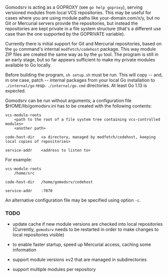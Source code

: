 Gomodsrv is acting as a GOPROXY (see `go help goproxy`),
serving versioned modules from local VCS repositories.
This may be useful for cases where you are using module paths like your-domain.com/x/y,
but no Git or Mercurial servers provide the repositories,
but instead the repositories are kept private in a file system structure
(that's a different use case than the one supported by the GOPRIVATE variable).

Currently there is initial support for Git and Mercurial repositories,
based on the `go` command's internal `modfetch/codehost` package.
This way module ZIP files are created the same way as by the `go` tool.
The program is still in an early stage,
but so far appears sufficient to make my private modules available to Go locally.

Before building the program, `sh setup.sh` must be run.
This will copy -- and, in one case, patch -- internal packages
from your local Go installation
to `./internal/go` resp. `./internal/go.cmd` directories.  At least Go 1.13 is expected.

Gomodsrv can be run without arguments;
a configuration file $HOME/lib/gomodsrv.ini has to be created with the following contents:

	vcs-module-roots
		<path to the root of a file system tree containing vcs-controlled modules>
		<another path>

	code-host-dir	<a directory, managed by modfetch/codehost, keeping local copies of repositories>

	service-addr	<address to listen to>

For example:

	vcs-module-roots
		/home/src

	code-host-dir	/home/gomodsrv/codehost

	service-addr	:7070

An alternative configuration file may be specified using option `-c`.

### TODO

-	update cache if new module versions are checked into local
	repositories (Currently, `gomodsrv` needs to be restarted in
	order to make changes to local repositories visible)

-	to enable faster startup, speed up Mercurial access, caching some information

-	support module versions ≥v2 that are managed in subdirectories

-	support multiple modules per repository

